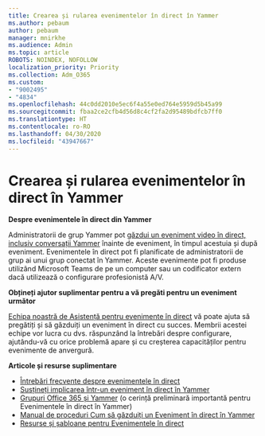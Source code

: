 ```yaml
---
title: Crearea și rularea evenimentelor în direct în Yammer
ms.author: pebaum
author: pebaum
manager: mnirkhe
ms.audience: Admin
ms.topic: article
ROBOTS: NOINDEX, NOFOLLOW
localization_priority: Priority
ms.collection: Adm_O365
ms.custom:
- "9002495"
- "4834"
ms.openlocfilehash: 44c0dd2010e5ec6f4a55e0ed764e5959d5b45a99
ms.sourcegitcommit: fbaa2ce2cfb4d56d8c4cf2fa2d95489bdfcb7ff0
ms.translationtype: HT
ms.contentlocale: ro-RO
ms.lasthandoff: 04/30/2020
ms.locfileid: "43947667"
---
```

# <a name="create-and-run-live-events-in-yammer"></a>Crearea și rularea evenimentelor în direct în Yammer

**Despre evenimentele în direct din Yammer**

Administratorii de grup Yammer pot [găzdui un eveniment video în direct, inclusiv conversații Yammer](https://docs.microsoft.com/yammer/manage-yammer-groups/yammer-live-events) înainte de eveniment, în timpul acestuia și după eveniment. Evenimentele în direct pot fi planificate de administratorii de grup ai unui grup conectat în Yammer. Aceste evenimente pot fi produse utilizând Microsoft Teams de pe un computer sau un codificator extern dacă utilizează o configurare profesionistă A/V.

**Obțineți ajutor suplimentar pentru a vă pregăti pentru un eveniment următor**

[Echipa noastră de Asistență pentru evenimente în direct](https://aka.ms/AA87gbh) vă poate ajuta să pregătiți și să găzduiți un eveniment în direct cu succes. Membrii acestei echipe vor lucra cu dvs. răspunzând la întrebări despre configurare, ajutându-vă cu orice problemă apare și cu creșterea capacităților pentru evenimente de anvergură.

**Articole și resurse suplimentare**

- [Întrebări frecvente despre evenimentele în direct](https://support.office.com/article/43bbd59d-a734-4c8f-923d-6a239d137d34)
- [Susțineți implicarea într-un eveniment în direct în Yammer](https://support.office.com/article/drive-engagement-in-a-yammer-live-event-c0244ad8-6dcb-419c-add9-2e4a00543412?ui=en-US&rs=en-US&ad=US)
- [Grupuri Office 365 și Yammer](https://docs.microsoft.com/yammer/manage-yammer-groups/yammer-and-office-365-groups) (o cerință preliminară importantă pentru Evenimentele în direct în Yammer)
- [Manual de proceduri Cum să găzduiți un Eveniment în direct în Yammer](https://aka.ms/LiveEventsinYammerplaybook)
- [Resurse și șabloane pentru Evenimentele în direct](https://aka.ms/LiveEventYammerTemplates)
